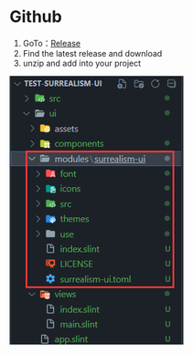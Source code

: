 # Github

1. GoTo：[Release](https://github.com/Surrealism-All/SurrealismUI/releases)
2. Find the latest release and download
3. unzip and add into your project

![install](../static/dir.png)
